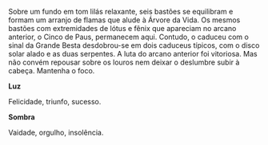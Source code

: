 Sobre um fundo em tom lilás relaxante, seis bastões se equilibram e formam um
arranjo de flamas que alude à Árvore da Vida. Os mesmos bastões com
extremidades de lótus e fênix que apareciam no arcano anterior, o Cinco de
Paus, permanecem aqui. Contudo, o caduceu com o sinal da Grande Besta
desdobrou-se em dois caduceus típicos, com o disco solar alado e as duas
serpentes. A luta do arcano anterior foi vitoriosa. Mas não convém repousar
sobre os louros nem deixar o deslumbre subir à cabeça. Mantenha o foco.

**Luz**

Felicidade, triunfo, sucesso.

**Sombra**

Vaidade, orgulho, insolência.

